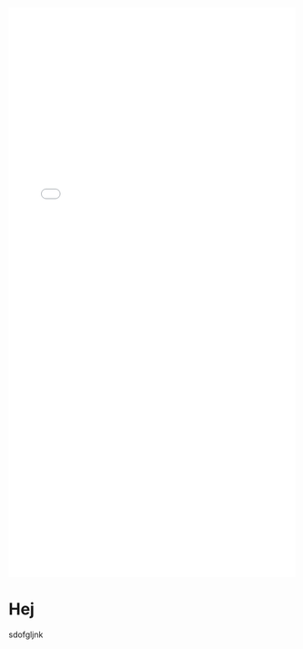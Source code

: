 <iframe src="/images/IncomeSlider.html" width = "100%" height = "1000" style="border:none;"/></iframe>

# Hej

sdofgljnk
